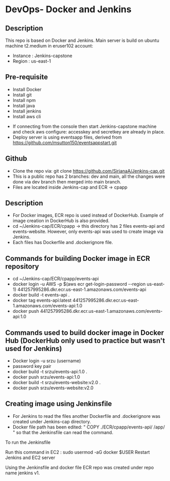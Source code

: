 # DevOps- Docker and Jenkins

## Description
This repo is based on Docker and Jenkins.
Main server is build on ubuntu machine t2.medium in eruser102 account:
- Instance : Jenkins-capstone
- Region : us-east-1

## Pre-requisite 
* Install Docker
* Install git 
* Install npm
* Install java
* Install jenkins
* Install aws cli 
- If connecting from the console then start Jenkins-capstone machine and check aws configure: accesskey and secretkey are already in place.
- Deploy server is using eventsapp files, derived from https://github.com/msutton150/eventsappstart.git

## Github
- Clone the repo via: git clone https://github.com/SirjanaA/Jenkins-cap.git 
- This is a public repo has 2 branches: dev and main, all the changes were done via dev branch then merged into main branch.
- Files are located inside Jenkins-cap and ECR -> cpapp 


## Description
- For Docker images, ECR repo is used instead of DockerHub. Example of image creation in DockerHub is also provided.
- cd ~/Jenkins-cap/ECR/cpapp -> this directory has 2 files events-api and events-website. However, only events-api was used to create image via Jenkins.
- Each files has Dockerfile and .dockerignore file.


## Commands for building Docker image in ECR repository
- cd ~/Jenkins-cap/ECR/cpapp/events-api
- docker login -u AWS -p $(aws ecr get-login-password --region us-east-1) 441257995286.dkr.ecr.us-east-1.amazonaws.com/events-api
- docker build -t events-api .
- docker tag events-api:latest 441257995286.dkr.ecr.us-east-1.amazonaws.com/events-api:1.0
- docker push 441257995286.dkr.ecr.us-east-1.amazonaws.com/events-api:1.0

## Commands used to build docker image in Docker Hub (DockerHub only used to practice but wasn't used for Jenkins)
- Docker login -u srzu (username)
- password key pair
- docker build -t srzu/events-api:1.0 .
- docker push srzu/events-api:1.0
- docker build -t srzu/events-website:v2.0 .
- docker push srzu/events-website:v2.0

## Creating image using Jenkinsfile
- For Jenkins to read the files another Dockerfile and .dockerignore was created under Jenkins-cap directory. 
- Docker file path has been edited: " COPY ./ECR/cpapp/events-api/ /app/ " so that the Jenkinsfile can read the command.

To run the Jenkinsfile 

Run this command in EC2 : sudo usermod -aG docker $USER
Restart Jenkins and EC2 server

Using the Jenkinsfile and docker file
ECR repo was created under repo name jenkins v1. 

